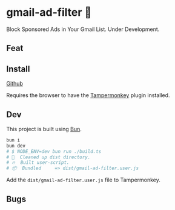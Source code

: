 # gmail-ad-filter 🚧

Block Sponsored Ads in Your Gmail List. Under Development.

## Feat

## Install

[Github](https://raw.githubusercontent.com/qzda/gmail-ad-filter/main/dist/gmail-ad-filter.user.js)

Requires the browser to have the [Tampermonkey](https://www.tampermonkey.net/index.php) plugin installed.

## Dev

This project is built using [Bun](https://bun.sh/).

```bash
bun i
bun dev
# $ NODE_ENV=dev bun run ./build.ts
# 🧹  Cleaned up dist directory.
# 🔥  Built user-script.
# 📦  Bundled     => dist/gmail-ad-filter.user.js
```

Add the `dist/gmail-ad-filter.user.js` file to Tampermonkey.

## Bugs
